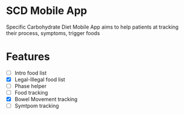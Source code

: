 # SCD Mobile App
Specific Carbohydrate Diet Mobile App aims to help patients at tracking their process, symptoms, trigger foods

# Features
- [ ] Intro food list
- [X] Legal-Illegal food list
- [ ] Phase helper
- [ ] Food tracking
- [X] Bowel Movement tracking
- [ ] Symtpom tracking
